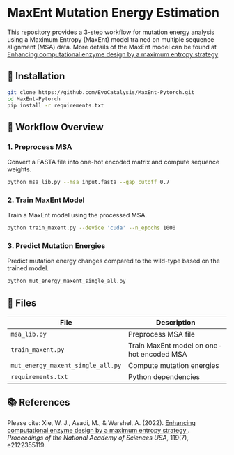 # MaxEnt Mutation Energy Estimation

This repository provides a 3-step workflow for mutation energy analysis using a Maximum Entropy (MaxEnt) model trained on multiple sequence alignment (MSA) data. 
More details of the MaxEnt model can be found at [Enhancing computational enzyme design by a maximum entropy strategy
](https://www.pnas.org/doi/abs/10.1073/pnas.2122355119)

## 🔧 Installation

```bash
git clone https://github.com/EvoCatalysis/MaxEnt-Pytorch.git
cd MaxEnt-Pytorch
pip install -r requirements.txt
```

## 🧬 Workflow Overview

### 1. Preprocess MSA
Convert a FASTA file into one-hot encoded matrix and compute sequence weights.

```bash
python msa_lib.py --msa input.fasta --gap_cutoff 0.7
```

### 2. Train MaxEnt Model
Train a MaxEnt model using the processed MSA.

```bash
python train_maxent.py --device 'cuda' --n_epochs 1000
```

### 3. Predict Mutation Energies
Predict mutation energy changes compared to the wild-type based on the trained model.

```bash
python mut_energy_maxent_single_all.py
```

## 🧾 Files

| File                             | Description                                |
|----------------------------------|--------------------------------------------|
| `msa_lib.py`                     | Preprocess MSA file                        |
| `train_maxent.py`                | Train MaxEnt model on one-hot encoded MSA  |
| `mut_energy_maxent_single_all.py`| Compute mutation energies                  |
| `requirements.txt`               | Python dependencies                        |

## 📚 References
Please cite: Xie, W. J., Asadi, M., & Warshel, A. (2022). [Enhancing computational enzyme design by a maximum entropy strategy
](https://www.pnas.org/doi/abs/10.1073/pnas.2122355119). *Proceedings of the National Academy of Sciences USA*, 119(7), e2122355119.
